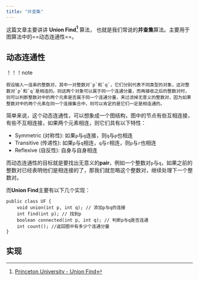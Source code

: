 ```yaml
---
title: "并查集"
---
```


这篇文章主要讲讲 **Union Find[^1]** 算法， 也就是我们常说的**并查集**算法。主要用于图算法中的==动态连通性==。

## 动态连通性

！！！note
    
    假设输入一连串的整数对，其中一对整数对`p`和`q`，它们分别代表不同类型的对象，这对整数对`p`和`q`是相连的。则这两个对象可以属于同一个连通分量，而再接收之后的整数对时，则可以判断整数对中的两个元素是否属于同一个连通分量，来过滤掉无意义的整数对，因为如果整数对中的两个元素在同一个连接集合中，则可以肯定的是它们一定是相连通的。

简单来说，这个动态连通性，可以想象成一个图结构，图中的节点有些互相连接，有些不互相连接，如果两个元素相连，则它们具有以下特性：

* Symmetric (对称性): 如果`p`与`q`连接，则`q`与`p`也相连
* Transitive (传递性): 如果`p`与`q`相连，`q`与`r`相连，则`p`与`r`也相连
* Reflexive (自反性): 自身与自身相连

而动态连通性的目标就是要找出无意义的**pair**，例如一个整数对`p`与`q`，如果之前的整数对已经表明他们是相连接的了，那我们就忽略这个整数对，继续处理下一个整数对。

而**Union Find**主要有以下几个实现：

``` title="Union Find Pseudo Code"
public class UF {
    void union(int p, int q); // 添加p与q的连接
    int find(int p); // 找到p
    boolean connected(int p, int q); // 判断p与q是否连通
    int count(); //返回图中有多少个连通分量
}
```

## 实现


[^1]: [Princeton University - Union Find](https://algs4.cs.princeton.edu/15uf/)
